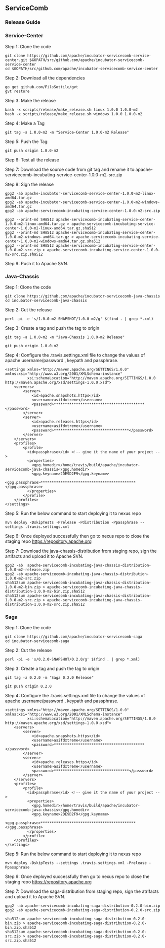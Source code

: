 ## ServiceComb

### Release Guide

### Service-Center

Step 1: Clone the code

```
git clone https://github.com/apache/incubator-servicecomb-service-center.git $GOPATH/src/github.com/apache/incubator-servicecomb-service-center
cd $GOPATH/src/github.com/apache/incubator-servicecomb-service-center
```

Step 2: Download all the dependencies

```
go get github.com/FiloSottile/gvt
gvt restore
```

Step 3: Make the release

```
bash -x scripts/release/make_release.sh linux 1.0.0 1.0.0-m2
bash -x scripts/release/make_release.sh windows 1.0.0 1.0.0-m2
```

Step 4: Make a Tag
```
git tag -a 1.0.0-m2 -m "Service-Center 1.0.0-m2 Release"
```

Step 5: Push the Tag
```
git push origin 1.0.0-m2
```

Step 6: Test all the release

Step 7: Download the source code from git tag and rename it to apache-servicecomb-incubating-service-center-1.0.0-m2-src.zip  
  
Step 8: Sign the release  
```
gpg2 -ab apache-incubator-servicecomb-service-center-1.0.0-m2-linux-amd64.tar.gz
gpg2 -ab apache-incubator-servicecomb-service-center-1.0.0-m2-windows-amd64.tar.gz
gpg2 -ab apache-servicecomb-incubating-service-center-1.0.0-m2-src.zip

gpg2 --print-md SHA512 apache-servicecomb-incubating-service-center-1.0.0-m2-linux-amd64.tar.gz > apache-servicecomb-incubating-service-center-1.0.0-m2-linux-amd64.tar.gz.sha512
gpg2 --print-md SHA512 apache-servicecomb-incubating-service-center-1.0.0-m2-windows-amd64.tar.gz > apache-servicecomb-incubating-service-center-1.0.0-m2-windows-amd64.tar.gz.sha512
gpg2 --print-md SHA512 apache-servicecomb-incubating-service-center-1.0.0-m2-src.zip > apache-servicecomb-incubating-service-center-1.0.0-m2-src.zip.sha512
```
Step 9: Push it to Apache SVN.

### Java-Chassis

Step 1: Clone the code
```
git clone https://github.com/apache/incubator-servicecomb-java-chassis
cd incubator-servicecomb-java-chassis
```

Step 2: Cut the release

```
perl -pi -e 's/1.0.0-m2-SNAPSHOT/1.0.0-m2/g' $(find . | grep *.xml)
```

Step 3: Create a tag and push the tag to origin

```
git tag -a 1.0.0-m2 -m "Java-Chassis 1.0.0-m2 Release"

git push origin 1.0.0-m2
```

Step 4: Configure the .travis.settings.xml file to change the values of apache username/password , keypath and passphrase.
```
<settings xmlns="http://maven.apache.org/SETTINGS/1.0.0" xmlns:xsi="http://www.w3.org/2001/XMLSchema-instance"
          xsi:schemaLocation="http://maven.apache.org/SETTINGS/1.0.0 http://maven.apache.org/xsd/settings-1.0.0.xsd">
    <servers>
        <server>
            <id>apache.snapshots.https</id>
            <username>asifdxtreme</username>
            <password>*****************************************</password>
        </server>
        <server>
            <id>apache.releases.https</id>
            <username>asifdxtreme</username>
            <password>**********************************</password>
        </server>
    </servers>
    <profiles>
        <profile>
          <id>passphrase</id> <!-- give it the name of your project -->
          <properties>
            <gpg.homedir>/home/travis/build/apache/incubator-servicecomb-java-chassis</gpg.homedir>
            <gpg.keyname>2DE9D2F9</gpg.keyname>
            <gpg.passphrase>*******************************************</gpg.passphrase>
          </properties>
        </profile>
    </profiles>          
</settings>
```

Step 5: Run the below command to start deploying it to nexus repo
```
mvn deploy -DskipTests -Prelease -Pdistribution -Ppassphrase --settings .travis.settings.xml
```

Step 6: Once deployed successfully then go to nexus repo to close the staging repo https://repository.apache.org 

Step 7: Download the java-chassis-distribution from staging repo, sign the artifacts and upload it to Apache SVN. 
```
gpg2 -ab  apache-servicecomb-incubating-java-chassis-distribution-1.0.0-m2-release.zip
gpg2 -ab apache-servicecomb-incubating-java-chassis-distribution-1.0.0-m2-src.zip
sha512sum apache-servicecomb-incubating-java-chassis-distribution-1.0.0-m2-bin.zip > apache-servicecomb-incubating-java-chassis-distribution-1.0.0-m2-bin.zip.sha512
sha512sum apache-servicecomb-incubating-java-chassis-distribution-1.0.0-m2-src.zip > apache-servicecomb-incubating-java-chassis-distribution-1.0.0-m2-src.zip.sha512
```

### Saga

Step 1: Clone the code
```
git clone https://github.com/apache/incubator-servicecomb-saga
cd incubator-servicecomb-saga
```

Step 2: Cut the release

```
perl -pi -e 's/0.2.0-SNAPSHOT/0.2.0/g' $(find . | grep *.xml)
```

Step 3: Create a tag and push the tag to origin

```
git tag -a 0.2.0 -m "Saga 0.2.0 Release"

git push origin 0.2.0
```

Step 4: Configure the .travis.settings.xml file to change the values of apache username/password , keypath and passphrase.
```
<settings xmlns="http://maven.apache.org/SETTINGS/1.0.0" xmlns:xsi="http://www.w3.org/2001/XMLSchema-instance"
          xsi:schemaLocation="http://maven.apache.org/SETTINGS/1.0.0 http://maven.apache.org/xsd/settings-1.0.0.xsd">
    <servers>
        <server>
            <id>apache.snapshots.https</id>
            <username>asifdxtreme</username>
            <password>*****************************************</password>
        </server>
        <server>
            <id>apache.releases.https</id>
            <username>asifdxtreme</username>
            <password>**********************************</password>
        </server>
    </servers>
    <profiles>
        <profile>
          <id>passphrase</id> <!-- give it the name of your project -->
          <properties>
            <gpg.homedir>/home/travis/build/apache/incubator-servicecomb-java-chassis</gpg.homedir>
            <gpg.keyname>2DE9D2F9</gpg.keyname>
            <gpg.passphrase>*******************************************</gpg.passphrase>
          </properties>
        </profile>
    </profiles>          
</settings>
```

Step 5: Run the below command to start deploying it to nexus repo
```
mvn deploy -DskipTests --settings .travis.settings.xml -Prelease -Ppassphrase
```

Step 6: Once deployed successfully then go to nexus repo to close the staging repo https://repository.apache.org 

Step 7: Download the saga-distribution from staging repo, sign the atrifacts and upload it to Apache SVN. 
```
gpg2 -ab apache-servicecomb-incubating-saga-distribution-0.2.0-bin.zip
gpg2 -ab apache-servicecomb-incubating-saga-distribution-0.2.0-src.zip

sha512sum apache-servicecomb-incubating-saga-distribution-0.2.0-bin.zip > apache-servicecomb-incubating-saga-distribution-0.2.0-bin.zip.sha512
sha512sum apache-servicecomb-incubating-saga-distribution-0.2.0-src.zip > apache-servicecomb-incubating-saga-distribution-0.2.0-src.zip.sha512
```
